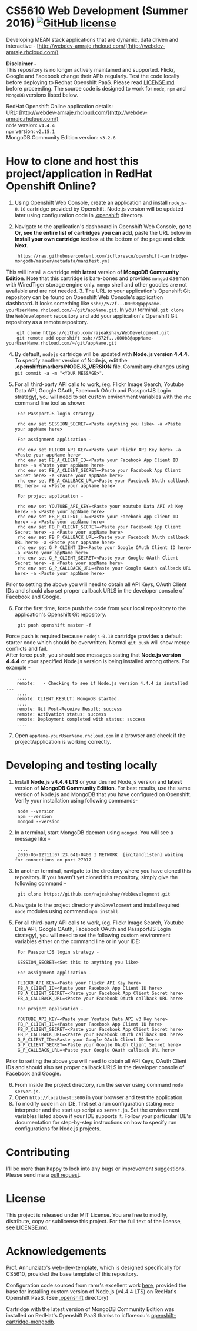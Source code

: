 # CS5610 Web Development (Summer 2016) [![GitHub license](https://img.shields.io/github/license/rajeakshay/WebDevelopment.svg?style=plastic)](https://github.com/rajeakshay/WebDevelopment/blob/master/LICENSE.md)
Developing MEAN stack applications that are dynamic, data driven and interactive - [http://webdev-amraje.rhcloud.com/](http://webdev-amraje.rhcloud.com/)  
  
**Disclaimer -**  
This repository is no longer actively maintained and supported. Flickr, Google and Facebook change their APIs regularly. Test the code locally before deploying to Redhat Openshift PaaS. Please read [LICENSE.md](https://github.com/rajeakshay/WebDevelopment/blob/master/LICENSE.md) before proceeding. The source code is designed to work for `node`, `npm` and `MongoDB` versions listed below.
  
RedHat Openshift Online application details:  
URL: [http://webdev-amraje.rhcloud.com/](http://webdev-amraje.rhcloud.com/)  
`node` version: `v4.4.4`  
`npm` version: `v2.15.1`  
MongoDB Community Edition version: `v3.2.6`  

# How to clone and host this project/application in RedHat Openshift Online?
1. Using Openshift Web Console, create an application and install `nodejs-0.10` cartridge provided by Openshift. Node.js version will be updated later using configuration code in [.openshift](https://github.com/rajeakshay/WebDevelopment/tree/master/.openshift) directory.
2. Navigate to the application's dashboard in Openshift Web Console, go to **Or, see the entire list of cartridges you can add**, paste the URL below in **Install your own cartridge** textbox at the bottom of the page and click **Next**.

        https://raw.githubusercontent.com/icflorescu/openshift-cartridge-mongodb/master/metadata/manifest.yml
        
  This will install a cartridge with **latest** version of **MongoDB Community Edition**. Note that this cartridge is bare-bones and provides `mongod` daemon with WiredTiger storage engine only. `mongo` shell and other goodies are not available and are not needed.
3. The URL to your application's Openshift Git repository can be found on Openshift Web Console's application dashboard. It looks something like `ssh://572f...000b8@appName-yourUserName.rhcloud.com/~/git/appName.git`. In your terminal, `git clone` the `WebDevelopment` repository and add your application's Openshift Git repository as a remote repository.

        git clone https://github.com/rajeakshay/WebDevelopment.git
        git remote add openshift ssh://572f...000b8@appName-yourUserName.rhcloud.com/~/git/appName.git

4. By default, `nodejs` cartridge will be updated with **Node.js version 4.4.4**. To specify another version of Node.js, edit the **.openshift/markers/NODEJS_VERSION** file. Commit any changes using `git commit -a -m "<YOUR MESSAGE>"`. 
5. For all third-party API calls to work, (eg. Flickr Image Search, Youtube Data API, Google OAuth, Facebook OAuth and PassportJS Login strategy), you will need to set custom environment variables with the `rhc` command line tool as shown:

        For PassportJS login strategy -
        
        rhc env set SESSION_SECRET=<Paste anything you like> -a <Paste your appName here> 
        
        For assignment application -
        
        rhc env set FLICKR_API_KEY=<Paste your Flickr API Key here> -a <Paste your appName here> 
        rhc env set FB_A_CLIENT_ID=<Paste your Facebook App Client ID here> -a <Paste your appName here> 
        rhc env set FB_A_CLIENT_SECRET=<Paste your Facebook App Client Secret here> -a <Paste your appName here> 
        rhc env set FB_A_CALLBACK_URL=<Paste your Facebook OAuth callback URL here> -a <Paste your appName here> 
        
        For project application -
        
        rhc env set YOUTUBE_API_KEY=<Paste your Youtube Data API v3 Key here> -a <Paste your appName here> 
        rhc env set FB_P_CLIENT_ID=<Paste your Facebook App Client ID here> -a <Paste your appName here> 
        rhc env set FB_P_CLIENT_SECRET=<Paste your Facebook App Client Secret here> -a <Paste your appName here> 
        rhc env set FB_P_CALLBACK_URL=<Paste your Facebook OAuth callback URL here> -a <Paste your appName here> 
        rhc env set G_P_CLIENT_ID=<Paste your Google OAuth Client ID here> -a <Paste your appName here> 
        rhc env set G_P_CLIENT_SECRET=<Paste your Google OAuth Client Secret here> -a <Paste your appName here> 
        rhc env set G_P_CALLBACK_URL=<Paste your Google OAuth callback URL here> -a <Paste your appName here> 
        
  Prior to setting the above you will need to obtain all API Keys, OAuth Client IDs and should also set proper callback URLS in the developer console of Facebook and Google.

6. For the first time, force push the code from your local repository to the application's Openshift Git repository.

        git push openshift master -f

  Force push is required because `nodejs-0.10` cartridge provides a default starter code which should be overwritten. Normal `git push` will show merge conflicts and fail.  
  After force push, you should see messages stating that **Node.js version 4.4.4** or your specified Node.js version is being installed among others. For example -

        ....
        remote:   - Checking to see if Node.js version 4.4.4 is installed ...
        ....
        remote: CLIENT_RESULT: MongoDB started.
        ....
        remote: Git Post-Receive Result: success
        remote: Activation status: success
        remote: Deployment completed with status: success
        ....

7. Open `appName-yourUserName.rhcloud.com` in a browser and check if the project/application is working correctly.

# Developing and testing locally
1. Install **Node.js v4.4.4 LTS** or your desired Node.js version and **latest** version of **MongoDB Community Edition**. For best results, use the same version of Node.js and MongoDB that you have configured on Openshift. Verify your installation using following commands-

        node --version
        npm --version
        mongod --version

2. In a terminal, start MongoDB daemon using `mongod`. You will see a message like -

        ....
        2016-05-12T11:07:23.641-0400 I NETWORK  [initandlisten] waiting for connections on port 27017


3. In another terminal, navigate to the directory where you have cloned this repository. If you haven't yet cloned this repository, simply give the following command -

        git clone https://github.com/rajeakshay/WebDevelopment.git

4. Navigate to the project directory `WebDevelopment` and install required `node` modules using command `npm install`.
5. For all third-party API calls to work, (eg. Flickr Image Search, Youtube Data API, Google OAuth, Facebook OAuth and PassportJS Login strategy), you will need to set the following custom environment variables either on the command line or in your IDE:
  
        For PassportJS login strategy -  
        
        SESSION_SECRET=<Set this to anything you like>  
        
        For assignment application -  
        
        FLICKR_API_KEY=<Paste your Flickr API Key here>  
        FB_A_CLIENT_ID=<Paste your Facebook App Client ID here>  
        FB_A_CLIENT_SECRET=<Paste your Facebook App Client Secret here>  
        FB_A_CALLBACK_URL=<Paste your Facebook OAuth callback URL here>  
        
        For project application -
        
        YOUTUBE_API_KEY=<Paste your Youtube Data API v3 Key here>  
        FB_P_CLIENT_ID=<Paste your Facebook App Client ID here>  
        FB_P_CLIENT_SECRET=<Paste your Facebook App Client Secret here>  
        FB_P_CALLBACK_URL=<Paste your Facebook OAuth callback URL here>  
        G_P_CLIENT_ID=<Paste your Google OAuth Client ID here>  
        G_P_CLIENT_SECRET=<Paste your Google OAuth Client Secret here>  
        G_P_CALLBACK_URL=<Paste your Google OAuth callback URL here>  
        
  Prior to setting the above you will need to obtain all API Keys, OAuth Client IDs and should also set proper callback URLS in the developer console of Facebook and Google.

6. From inside the project directory, run the server using command `node server.js`.
7. Open `http://localhost:3000` in your browser and test the application.  
8. To modify code in an IDE, first set a run configuration stating `node` interpreter and the start up script as `server.js`. Set the environment variables listed above if your IDE supports it. Follow your particular IDE's documentation for step-by-step instructions on how to specify run configurations for Node.js projects.

# Contributing

I'll be more than happy to look into any bugs or improvement suggestions. Please send me a [pull request](https://help.github.com/articles/using-pull-requests/).

# License

This project is released under MIT License. You are free to modify, distribute, copy or sublicense this project. For the full text of the license, see [LICENSE.md](https://github.com/rajeakshay/WebDevelopment/blob/master/LICENSE.md).

# Acknowledgements
Prof. Annunziato's [web-dev-template](https://github.com/jannunzi/web-dev-template), which is designed specifically for CS5610, provided the base template of this repository.

Configuration code sourced from ramr's excellent work [here](https://github.com/ramr/nodejs-custom-version-openshift), provided the base for installing custom version of Node.js (v4.4.4 LTS) on RedHat's Openshift PaaS. (See [.openshift](https://github.com/rajeakshay/WebDevelopment/tree/master/.openshift) directory)

Cartridge with the latest version of MongoDB Community Edition was installed on RedHat's Openshift PaaS thanks to icflorescu's [openshift-cartridge-mongodb](https://github.com/icflorescu/openshift-cartridge-mongodb).
